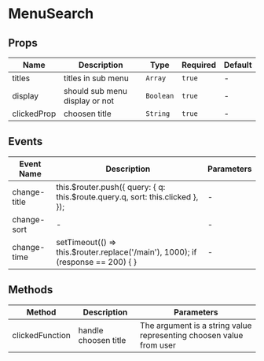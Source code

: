 # MenuSearch

## Props

<!-- @vuese:MenuSearch:props:start -->
|Name|Description|Type|Required|Default|
|---|---|---|---|---|
|titles|titles in sub menu|`Array`|`true`|-|
|display|should sub menu display or not|`Boolean`|`true`|-|
|clickedProp|choosen title|`String`|`true`|-|

<!-- @vuese:MenuSearch:props:end -->


## Events

<!-- @vuese:MenuSearch:events:start -->
|Event Name|Description|Parameters|
|---|---|---|
|change-title|this.$router.push({ query: { q: this.$route.query.q, sort: this.clicked }, });|-|
|change-sort|-|-|
|change-time|setTimeout(() => this.$router.replace('/main'), 1000); if (response == 200) { }|-|

<!-- @vuese:MenuSearch:events:end -->


## Methods

<!-- @vuese:MenuSearch:methods:start -->
|Method|Description|Parameters|
|---|---|---|
|clickedFunction|handle choosen title|The argument is a string value representing choosen value from user|

<!-- @vuese:MenuSearch:methods:end -->


